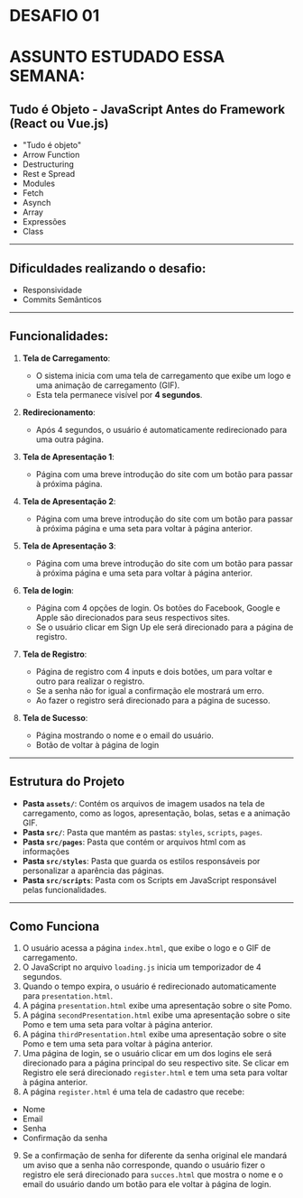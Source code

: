 # DESAFIO 01

# ASSUNTO ESTUDADO ESSA SEMANA:

## Tudo é Objeto - JavaScript Antes do Framework (React ou Vue.js)

- "Tudo é objeto"
- Arrow Function
- Destructuring
- Rest e Spread
- Modules
- Fetch
- Asynch
- Array
- Expressões
- Class


---

## Dificuldades realizando o desafio:

- Responsividade
- Commits Semânticos

---

## Funcionalidades:

1. **Tela de Carregamento**:
   - O sistema inicia com uma tela de carregamento que exibe um logo e uma animação de carregamento (GIF).
   - Esta tela permanece visível por **4 segundos**.

2. **Redirecionamento**:
   - Após 4 segundos, o usuário é automaticamente redirecionado para uma outra página.

3. **Tela de Apresentação 1**:
   - Página com uma breve introdução do site com um botão para passar à próxima página.

4. **Tela de Apresentação 2**:
   - Página com uma breve introdução do site com um botão para passar à próxima página e uma seta para voltar à página anterior.

5. **Tela de Apresentação 3**:
   - Página com uma breve introdução do site com um botão para passar à próxima página e uma seta para voltar à página anterior.

6. **Tela de login**: 
   - Página com 4 opções de login. Os botões do Facebook, Google e Apple são direcionados para seus respectivos sites.
   - Se o usuário clicar em Sign Up ele será direcionado para a página de registro.

7. **Tela de Registro**: 
   - Página de registro com 4 inputs e dois botões, um para voltar e outro para realizar o registro.
   - Se a senha não for igual a confirmação ele mostrará um erro.
   - Ao fazer o registro será direcionado para a página de sucesso.

8. **Tela de Sucesso**:
   - Página mostrando o nome e o email do usuário. 
   - Botão de voltar à página de login

---

## Estrutura do Projeto

- **Pasta `assets/`**: Contém os arquivos de imagem usados na tela de carregamento, como as logos, apresentação, bolas, setas e a animação GIF.
- **Pasta `src/`**: Pasta que mantém as pastas: `styles`, `scripts`, `pages`.
- **Pasta `src/pages`**: Pasta que contém or arquivos html com as informações
- **Pasta `src/styles`**: Pasta que guarda os estilos responsáveis por personalizar a aparência das páginas.
- **Pasta `src/scripts`**: Pasta com os Scripts em JavaScript responsável pelas funcionalidades.

---

## Como Funciona

1. O usuário acessa a página `index.html`, que exibe o logo e o GIF de carregamento.
2. O JavaScript no arquivo `loading.js` inicia um temporizador de 4 segundos.
3. Quando o tempo expira, o usuário é redirecionado automaticamente para `presentation.html`.
4. A página `presentation.html` exibe uma apresentação sobre o site Pomo.
5. A página `secondPresentation.html` exibe uma apresentação sobre o site Pomo e tem uma seta para voltar à página anterior.
6. A página `thirdPresentation.html` exibe uma apresentação sobre o site Pomo e tem uma seta para voltar à página anterior.
7. Uma página de login, se o usuário clicar em um dos logins ele será direcionado para a página principal do seu respectivo site. Se clicar em Registro ele será direcionado `register.html` e tem uma seta para voltar à página anterior.
8. A página `register.html` é uma tela de cadastro que recebe: 
- Nome
- Email
- Senha
- Confirmação da senha
9. Se a confirmação de senha for diferente da senha original ele mandará um aviso que a senha não corresponde, quando o usuário fizer o registro ele será direcionado para `succes.html` que mostra o nome e o email do usuário dando um botão para ele voltar à página de login.

